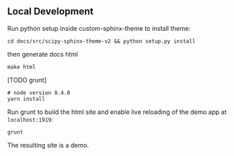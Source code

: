 
## Local Development

Run python setup inside custom-sphinx-theme to install theme:

```
cd docs/src/scipy-sphinx-theme-v2 && python setup.py install

```

then generate docs html

```
make html

```

[TODO grunt]

```
# node version 8.4.0
yarn install
```

Run grunt to build the html site and enable live reloading of the demo app at `localhost:1919`:

```
grunt
```

The resulting site is a demo.
